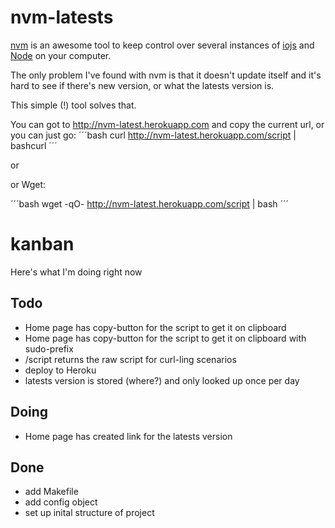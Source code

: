 # nvm-latests
[nvm](https://github.com/creationix/nvm) is an awesome tool to keep control over several instances of [iojs](http://iojs.org) and [Node](http://nodejs.org) on your computer.

The only problem I've found with nvm is that it doesn't update itself and it's hard to see if there's new version, or what the latests version is.

This simple (!) tool solves that.

You can got to http://nvm-latest.herokuapp.com and copy the current url, or you can just go:
´´´bash
	curl http://nvm-latest.herokuapp.com/script | bashcurl
´´´

or

or Wget:

´´´bash
wget -qO- http://nvm-latest.herokuapp.com/script | bash
´´´

# kanban
Here's what I'm doing right now

## Todo
- Home page has copy-button for the script to get it on clipboard
- Home page has copy-button for the script to get it on clipboard with sudo-prefix
- /script returns the raw script for curl-ling scenarios
- deploy to Heroku
- latests version is stored (where?) and only looked up once per day

## Doing
- Home page has created link for the latests version

## Done
- add Makefile
- add config object
- set up inital structure of project
